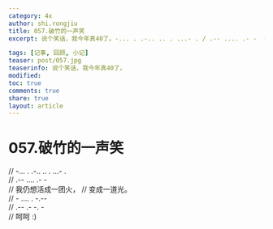```yaml
---
category: 4x
author: shi.rongjiu
title: 057.破竹的一声笑
excerpt: 说个笑话，我今年真40了。-... . .-.. .. . ...- . / .-- .... .- -  我仍想活成一团火，变成一道光。  - .... . -.--  / .-- .- -. -  呵呵 :)   

tags: [记事, 回顾, 小记]
teaser: post/057.jpg
teaserinfo: 说个笑话，我今年真40了。
modified: 
toc: true
comments: true
share: true
layout: article
---
```


# 057.破竹的一声笑

// -... . .-.. .. . ...- .  
// .-- .... .- -  
// 我仍想活成一团火，
// 变成一道光。  
// - .... . -.--  
// .-- .- -. -  
// 呵呵 :)  
